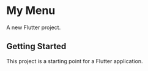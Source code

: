 # My Menu

A new Flutter project.

## Getting Started

This project is a starting point for a Flutter application.
